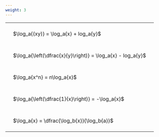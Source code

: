 ```yaml
---
weight: 3
---
```


<style type="text/css">
#T_6b0c9 th.col_heading {
  text-align: left;
  font-size: 1em;
}
#T_6b0c9 td {
  text-align: left;
  font-size: 1em;
  padding: 1.5em;
}
</style>
<table id="T_6b0c9">
  <thead>
  </thead>
  <tbody>
    <tr>
      <td id="T_6b0c9_row0_col0" class="data row0 col0" >$\log_a{(xy)} = \log_a{x} + log_a{y}$</td>
    </tr>
    <tr>
      <td id="T_6b0c9_row1_col0" class="data row1 col0" >$\log_a{\left(\dfrac{x}{y}\right)} = \log_a{x} - log_a{y}$</td>
    </tr>
    <tr>
      <td id="T_6b0c9_row2_col0" class="data row2 col0" >$\log_a{x^n} = n\log_a{x}$</td>
    </tr>
    <tr>
      <td id="T_6b0c9_row3_col0" class="data row3 col0" >$\log_a{\left(\dfrac{1}{x}\right)} = -\log_a{x}$</td>
    </tr>
    <tr>
      <td id="T_6b0c9_row4_col0" class="data row4 col0" >$\log_a{x} = \dfrac{\log_b{x}}{\log_b{a}}$</td>
    </tr>
  </tbody>
</table>
